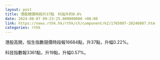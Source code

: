 ```yaml
---
layout: post
title: 港股競價時段升37點　科指升約0.6%
date: 2024-08-07 09:23:25.000000000 +08:00
link: https://news.rthk.hk/rthk/ch/component/k2/1765097-20240807.htm
categories: rthk
---
```


港股高開，恒生指數競價時段報16684點，升37點，升幅0.22%。

科技指數報3361點，升19點，升幅0.57%。
